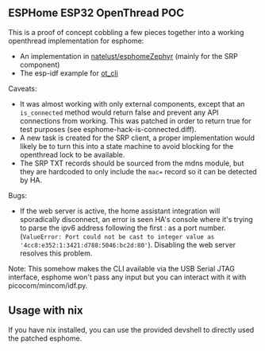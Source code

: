 ## ESPHome ESP32 OpenThread POC

This is a proof of concept cobbling a few pieces together into a working openthread implementation for esphome:

- An implementation in [natelust/esphomeZephyr](https://github.com/natelust/esphomeZephyr/tree/zephyr/esphome/components/openthread) (mainly for the SRP component)
- The esp-idf example for [ot_cli](https://github.com/espressif/esp-idf/tree/master/examples/openthread/ot_cli)

Caveats:
- It was almost working with only external components, except that an `is_connected` method would return false and prevent any API connections from working. This was patched in order to return true for test purposes (see esphome-hack-is-connected.diff).
- A new task is created for the SRP client, a proper implementation would likely be to turn this into a state machine to avoid blocking for the openthread lock to be available.
- The SRP TXT records should be sourced from the mdns module, but they are hardcoded to only include the `mac=` record so it can be detected by HA.

Bugs:
- If the web server is active, the home assistant integration will sporadically disconnect, an error is seen HA's console where it's trying to parse the ipv6 address following the first : as a port number. (`ValueError: Port could not be cast to integer value as '4cc8:e352:1:3421:d788:5046:bc2d:80'`). Disabling the web server resolves this problem.

Note: This somehow makes the CLI available via the USB Serial JTAG interface, esphome won't pass any input but you can interact with it with picocom/mincom/idf.py.


## Usage with nix
If you have nix installed, you can use the provided devshell to directly used the patched esphome.

